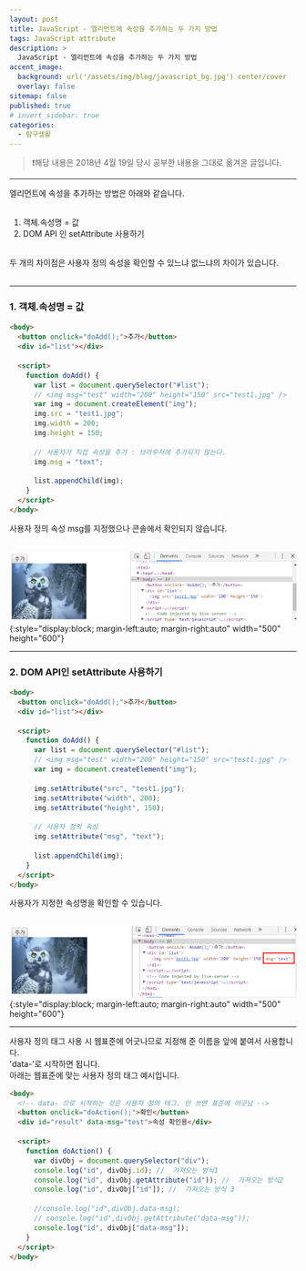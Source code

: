 ```yaml
---
layout: post
title: JavaScript - 엘리먼트에 속성을 추가하는 두 가지 방법
tags: JavaScript attribute
description: >
  JavaScript - 엘리먼트에 속성을 추가하는 두 가지 방법
accent_image:
  background: url('/assets/img/blog/javascript_bg.jpg') center/cover
  overlay: false
sitemap: false
published: true
# invert_sidebar: true
categories:
  - 탐구생활
---
```


> ❗️해당 내용은 2018년 4월 19일 당시 공부한 내용을 그대로 옮겨온 글입니다.

---

엘리먼트에 속성을 추가하는 방법은 아래와 같습니다.<br><br>

1. 객체.속성명 = 값<br>
2. DOM API 인 setAttribute 사용하기<br><br>

두 개의 차이점은 사용자 정의 속성을 확인할 수 있느냐 없느냐의 차이가 있습니다.<br><br>

---

### 1. 객체.속성명 = 값

```html
<body>
  <button onclick="doAdd();">추가</button>
  <div id="list"></div>

  <script>
    function doAdd() {
      var list = document.querySelector("#list");
      // <img msg="test" width="200" height="150" src="test1.jpg" />
      var img = document.createElement("img");
      img.src = "test1.jpg";
      img.width = 200;
      img.height = 150;

      // 사용자가 직접 속성을 추가 : 브라우저에 추가되지 않는다.
      img.msg = "text";

      list.appendChild(img);
    }
  </script>
</body>
```

사용자 정의 속성 msg를 지정했으나 콘솔에서 확인되지 않습니다.<br><br>

![사용자 정의 속성 msg를 지정했으나 콘솔에서 확인되지 않는 모습](/assets/img/blog/study/20220609-study-add-attribute-1.png){:style="display:block; margin-left:auto; margin-right:auto" width="500" height="600"}

---

### 2. DOM API인 setAttribute 사용하기

```html
<body>
  <button onclick="doAdd();">추가</button>
  <div id="list"></div>

  <script>
    function doAdd() {
      var list = document.querySelector("#list");
      // <img msg="test" width="200" height="150" src="test1.jpg" />
      var img = document.createElement("img");

      img.setAttribute("src", "test1.jpg");
      img.setAttribute("width", 200);
      img.setAttribute("height", 150);

      // 사용자 정의 속성
      img.setAttribute("msg", "text");

      list.appendChild(img);
    }
  </script>
</body>
```

사용자가 지정한 속성명을 확인할 수 있습니다.<br><br>

![지정한 사용자 정의 속성을 확인](/assets/img/blog/study/20220609-study-add-attribute-2.png){:style="display:block; margin-left:auto; margin-right:auto" width="500" height="600"}

---

사용자 정의 태그 사용 시 웹표준에 어긋나므로 지정해 준 이름을 앞에 붙여서 사용합니다.<br>
'data-'로 시작하면 됩니다.<br>
아래는 웹표준에 맞는 사용자 정의 태그 예시입니다.<br>

```html
<body>
  <!-- data- 으로 시작하는 것은 사용자 정의 태그. 안 쓰면 표준에 어긋남 -->
  <button onclick="doAction();">확인</button>
  <div id="result" data-msg="test">속성 확인용</div>

  <script>
    function doAction() {
      var divObj = document.querySelector("div");
      console.log("id", divObj.id); //  가져오는 방식1
      console.log("id", divObj.getAttribute("id")); //  가져오는 방식2
      console.log("id", divObj["id"]); //  가져오는 방식 3

      //console.log("id",divObj.data-msg);
      // console.log("id",divObj.getAttribute("data-msg"));
      console.log("id", divObj["data-msg"]);
    }
  </script>
</body>
```
